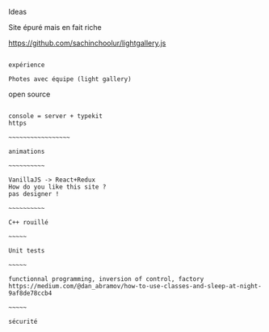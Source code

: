 Ideas

Site épuré mais en fait riche

https://github.com/sachinchoolur/lightgallery.js

~~~~~~~~~~~~~~~~~~

expérience

Photes avec équipe (light gallery)

~~~~~~~~~~~~~~~~~~

open source

~~~~~~~~~~~~~~~~~~

console = server + typekit
https

~~~~~~~~~~~~~~~~~

animations

~~~~~~~~~~

VanillaJS -> React+Redux
How do you like this site ?
pas designer !

~~~~~~~~~~

C++ rouillé

~~~~~

Unit tests

~~~~~

functionnal programming, inversion of control, factory
https://medium.com/@dan_abramov/how-to-use-classes-and-sleep-at-night-9af8de78ccb4

~~~~~

sécurité

